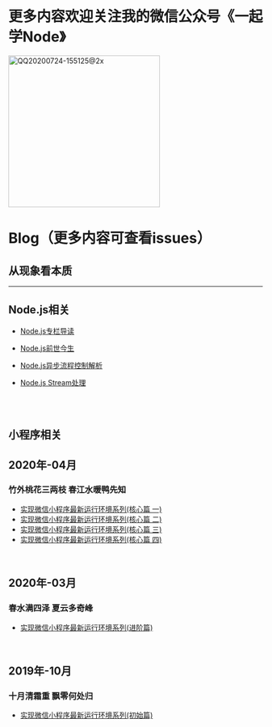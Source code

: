 
# **更多内容欢迎关注我的微信公众号《一起学Node》**

<img width="300" alt="QQ20200724-155125@2x" src="https://p1-juejin.byteimg.com/tos-cn-i-k3u1fbpfcp/0ad8ccdd1c584d60b4b498ac14215bac~tplv-k3u1fbpfcp-zoom-1.image">

# <i class="fas fa-book fa-1x"></i> Blog（更多内容可查看issues）
## <span style=" color: Dodgerblue;"><i class="fas fa-glasses fa-2x "></i></span>   从现象看本质
***
## Node.js相关
* [Node.js专栏导读](https://github.com/gongmw/blog/issues/13)

* [Node.js前世今生](https://github.com/gongmw/blog/issues/17)

* [Node.js异步流程控制解析](https://github.com/gongmw/blog/issues/20)

* [Node.js Stream处理](https://github.com/gongmw/blog/issues/19)

<br/>
<br/>


## 小程序相关

## 2020年-04月
### 竹外桃花三两枝 春江水暖鸭先知
* [实现微信小程序最新运行环境系列(核心篇 一)](https://github.com/gongmw/blog/issues/7)
* [实现微信小程序最新运行环境系列(核心篇 二)](https://github.com/gongmw/blog/issues/8)
* [实现微信小程序最新运行环境系列(核心篇 三)](https://github.com/gongmw/blog/issues/9)
* [实现微信小程序最新运行环境系列(核心篇 四)](https://github.com/gongmw/blog/issues/18)

<br/>

## 2020年-03月
### 春水满四泽 夏云多奇峰
* [实现微信小程序最新运行环境系列(进阶篇)](https://github.com/gongmw/blog/issues/6)

<br/>

## 2019年-10月
### 十月清霜重 飘零何处归
* [实现微信小程序最新运行环境系列(初始篇)](https://github.com/gongmw/blog/issues/5)




